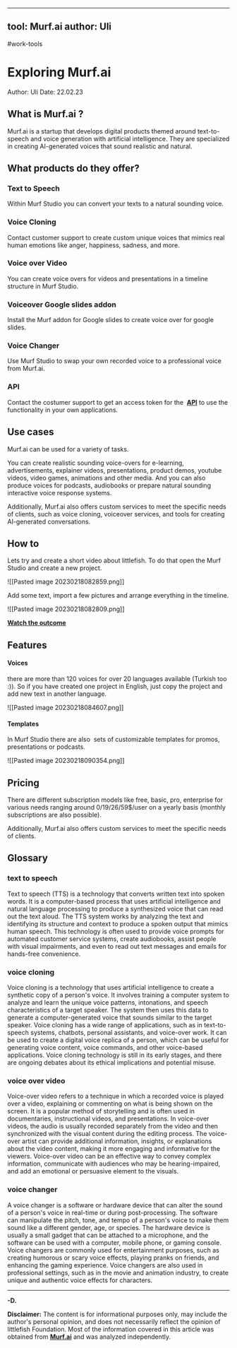 
---
tool: Murf.ai
author: Uli
---
#work-tools
# Exploring Murf.ai
Author: Uli
Date: 22.02.23
  
## What is Murf.ai ?

Murf.ai is a startup that develops digital products themed around text-to-speech and voice generation with artificial intelligence. They are specialized in creating AI-generated voices that sound realistic and natural. 

## What products do they offer?

### Text to Speech

Within Murf Studio you can convert your texts to a natural sounding voice.

### Voice Cloning
Contact customer support to create custom unique voices that mimics real human emotions like anger, happiness, sadness, and more. 

### Voice over Video
You can create voice overs for videos and presentations in a timeline structure in Murf Studio.

### Voiceover Google slides addon
Install the Murf addon for Google slides to create voice over for google slides.

### Voice Changer
Use Murf Studio to swap your own recorded voice to a professional voice from Murf.ai.

### API
Contact the costumer support to get an access token for the  [**API**](https://murf.ai/api/docs) to use the functionality in your own applications. 

## Use cases
Murf.ai can be used for a variety of tasks.

You can create realistic sounding voice-overs for e-learning, advertisements, explainer videos, presentations, product demos, youtube videos, video games, animations and other media. And you can also produce voices for podcasts, audiobooks or prepare natural sounding interactive voice response systems.

Additionally, Murf.ai also offers custom services to meet the specific needs of clients, such as voice cloning, voiceover services, and tools for creating AI-generated conversations. 

## How to
Lets try and create a short video about littlefish.
To do that open the Murf Studio and create a new project.

![[Pasted image 20230218082859.png]]

Add some text, import a few pictures and arrange everything in the timeline.  

![[Pasted image 20230218082809.png]]

[**Watch the outcome**](https://murf.ai/share/le9m2r3u)

## Features

#### Voices
there are more than 120 voices for over 20 languages available (Turkish too :)). So if you have created one project in English, just copy the project and add new text in another language.


![[Pasted image 20230218084607.png]]

#### Templates
In Murf Studio there are also  sets of customizable templates for promos, presentations or podcasts.

![[Pasted image 20230218090354.png]]

## Pricing
There are different subscription models like free, basic, pro, enterprise for various needs ranging around 0/19/26/59$/user on a yearly basis (monthly subscriptions are also possible).

Additionally, Murf.ai also offers custom services to meet the specific needs of clients.

## Glossary

### text to speech
Text to speech (TTS) is a technology that converts written text into spoken words. It is a computer-based process that uses artificial intelligence and natural language processing to produce a synthesized voice that can read out the text aloud. The TTS system works by analyzing the text and identifying its structure and context to produce a spoken output that mimics human speech. This technology is often used to provide voice prompts for automated customer service systems, create audiobooks, assist people with visual impairments, and even to read out text messages and emails for hands-free convenience. 

### voice cloning
Voice cloning is a technology that uses artificial intelligence to create a synthetic copy of a person's voice. It involves training a computer system to analyze and learn the unique voice patterns, intonations, and speech characteristics of a target speaker. The system then uses this data to generate a computer-generated voice that sounds similar to the target speaker. Voice cloning has a wide range of applications, such as in text-to-speech systems, chatbots, personal assistants, and voice-over work. It can be used to create a digital voice replica of a person, which can be useful for generating voice content, voice commands, and other voice-based applications. Voice cloning technology is still in its early stages, and there are ongoing debates about its ethical implications and potential misuse.

### voice over video
Voice-over video refers to a technique in which a recorded voice is played over a video, explaining or commenting on what is being shown on the screen. It is a popular method of storytelling and is often used in documentaries, instructional videos, and presentations. In voice-over videos, the audio is usually recorded separately from the video and then synchronized with the visual content during the editing process. The voice-over artist can provide additional information, insights, or explanations about the video content, making it more engaging and informative for the viewers. Voice-over video can be an effective way to convey complex information, communicate with audiences who may be hearing-impaired, and add an emotional or persuasive element to the visuals.

### voice changer
A voice changer is a software or hardware device that can alter the sound of a person's voice in real-time or during post-processing. The software can manipulate the pitch, tone, and tempo of a person's voice to make them sound like a different gender, age, or species. The hardware device is usually a small gadget that can be attached to a microphone, and the software can be used with a computer, mobile phone, or gaming console. Voice changers are commonly used for entertainment purposes, such as creating humorous or scary voice effects, playing pranks on friends, and enhancing the gaming experience. Voice changers are also used in professional settings, such as in the movie and animation industry, to create unique and authentic voice effects for characters.

---

**-D.**

**Disclaimer:** The content is for informational purposes only, may include the author's personal opinion, and does not necessarily reflect the opinion of littlefish Foundation. Most of the information covered in this article was obtained from [**Murf.ai**](https://murf.ai) and was analyzed independently.